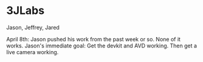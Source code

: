 3JLabs
======

Jason, Jeffrey, Jared

April 8th: Jason pushed his work from the past week or so. None of it works.
      Jason's immediate goal: Get the devkit and AVD working. Then get a live camera working.